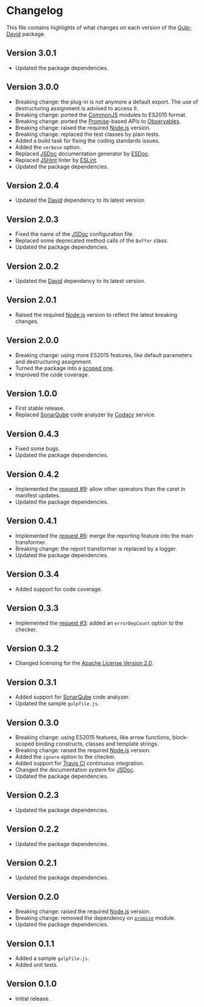# Changelog
This file contains highlights of what changes on each version of the [Gulp-David](https://github.com/cedx/gulp-david) package.

## Version 3.0.1
- Updated the package dependencies.

## Version 3.0.0
- Breaking change: the plug-in is not anymore a default export. The use of destructuring assignment is advised to access it.
- Breaking change: ported the [CommonJS](https://nodejs.org/api/modules.html) modules to ES2015 format.
- Breaking change: ported the [Promise](https://developer.mozilla.org/en-US/docs/Web/JavaScript/Reference/Global_Objects/Promise)-based APIs to [Observables](http://reactivex.io/intro.html).
- Breaking change: raised the required [Node.js](https://nodejs.org) version.
- Breaking change: replaced the test classes by plain tests.
- Added a build task for fixing the coding standards issues.
- Added the `verbose` option.
- Replaced [JSDoc](http://usejsdoc.org) documentation generator by [ESDoc](https://esdoc.org).
- Replaced [JSHint](http://jshint.com) linter by [ESLint](http://eslint.org).
- Updated the package dependencies.

## Version 2.0.4
- Updated the [David](https://david-dm.org) dependency to its latest version.

## Version 2.0.3
- Fixed the name of the [JSDoc](http://usejsdoc.org) configuration file.
- Replaced some deprecated method calls of the `Buffer` class.
- Updated the package dependencies.

## Version 2.0.2
- Updated the [David](https://david-dm.org) dependency to its latest version.

## Version 2.0.1
- Raised the required [Node.js](https://nodejs.org) version to reflect the latest breaking changes.

## Version 2.0.0
- Breaking change: using more ES2015 features, like default parameters and destructuring assignment.
- Turned the package into a [scoped one](https://docs.npmjs.com/getting-started/scoped-packages).
- Improved the code coverage.

## Version 1.0.0
- First stable release.
- Replaced [SonarQube](http://www.sonarqube.org) code analyzer by [Codacy](https://www.codacy.com) service.

## Version 0.4.3
- Fixed some bugs.
- Updated the package dependencies.

## Version 0.4.2
- Implemented the [request #9](https://github.com/cedx/david.gulp/issues/9): allow other operators than the caret in manifest updates.
- Updated the package dependencies.

## Version 0.4.1
- Implemented the [request #6](https://github.com/cedx/david.gulp/issues/6): merge the reporting feature into the main transformer.
- Breaking change: the report transformer is replaced by a logger.
- Updated the package dependencies.

## Version 0.3.4
- Added support for code coverage.

## Version 0.3.3
- Implemented the [request #3](https://github.com/cedx/david.gulp/issues/3): added an `errorDepCount` option to the checker.

## Version 0.3.2
- Changed licensing for the [Apache License Version 2.0](http://www.apache.org/licenses/LICENSE-2.0).

## Version 0.3.1
- Added support for [SonarQube](http://www.sonarqube.org) code analyzer.
- Updated the sample `gulpfile.js`.

## Version 0.3.0
- Breaking change: using ES2015 features, like arrow functions, block-scoped binding constructs, classes and template strings.
- Breaking change: raised the required [Node.js](http://nodejs.org) version.
- Added the `ignore` option to the checker.
- Added support for [Travis CI](https://travis-ci.org) continuous integration.
- Changed the documentation system for [JSDoc](http://usejsdoc.org).
- Updated the package dependencies.

## Version 0.2.3
- Updated the package dependencies.

## Version 0.2.2
- Updated the package dependencies.

## Version 0.2.1
- Updated the package dependencies.

## Version 0.2.0
- Breaking change: raised the required [Node.js](http://nodejs.org) version.
- Breaking change: removed the dependency on [`promise`](https://www.npmjs.com/package/promise) module.
- Updated the package dependencies.

## Version 0.1.1
- Added a sample `gulpfile.js`.
- Added unit tests.

## Version 0.1.0
- Initial release.
